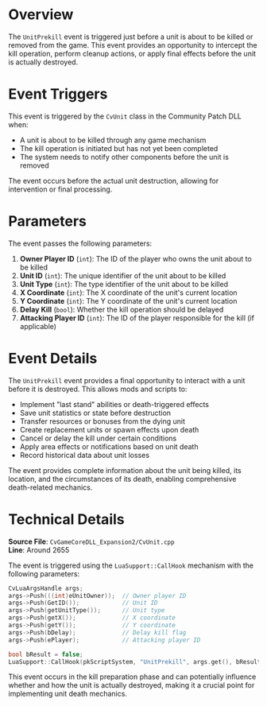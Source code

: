 # Overview

The `UnitPrekill` event is triggered just before a unit is about to be killed or removed from the game. This event provides an opportunity to intercept the kill operation, perform cleanup actions, or apply final effects before the unit is actually destroyed.

# Event Triggers

This event is triggered by the `CvUnit` class in the Community Patch DLL when:

- A unit is about to be killed through any game mechanism
- The kill operation is initiated but has not yet been completed
- The system needs to notify other components before the unit is removed

The event occurs before the actual unit destruction, allowing for intervention or final processing.

# Parameters

The event passes the following parameters:

1. **Owner Player ID** (`int`): The ID of the player who owns the unit about to be killed
2. **Unit ID** (`int`): The unique identifier of the unit about to be killed
3. **Unit Type** (`int`): The type identifier of the unit about to be killed
4. **X Coordinate** (`int`): The X coordinate of the unit's current location
5. **Y Coordinate** (`int`): The Y coordinate of the unit's current location
6. **Delay Kill** (`bool`): Whether the kill operation should be delayed
7. **Attacking Player ID** (`int`): The ID of the player responsible for the kill (if applicable)

# Event Details

The `UnitPrekill` event provides a final opportunity to interact with a unit before it is destroyed. This allows mods and scripts to:

- Implement "last stand" abilities or death-triggered effects
- Save unit statistics or state before destruction
- Transfer resources or bonuses from the dying unit
- Create replacement units or spawn effects upon death
- Cancel or delay the kill under certain conditions
- Apply area effects or notifications based on unit death
- Record historical data about unit losses

The event provides complete information about the unit being killed, its location, and the circumstances of its death, enabling comprehensive death-related mechanics.

# Technical Details

**Source File**: `CvGameCoreDLL_Expansion2/CvUnit.cpp`  
**Line**: Around 2655

The event is triggered using the `LuaSupport::CallHook` mechanism with the following parameters:

```cpp
CvLuaArgsHandle args;
args->Push(((int)eUnitOwner));  // Owner player ID
args->Push(GetID());            // Unit ID
args->Push(getUnitType());      // Unit type
args->Push(getX());             // X coordinate
args->Push(getY());             // Y coordinate  
args->Push(bDelay);             // Delay kill flag
args->Push(ePlayer);            // Attacking player ID

bool bResult = false;
LuaSupport::CallHook(pkScriptSystem, "UnitPrekill", args.get(), bResult);
```

This event occurs in the kill preparation phase and can potentially influence whether and how the unit is actually destroyed, making it a crucial point for implementing unit death mechanics.